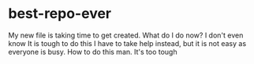 # best-repo-ever
My new file is taking time to get created. 
What do I do now? I don't even know
It is tough to do this
I have to take help instead, but it is not easy as everyone is busy.
How to do this man.
It's too tough

